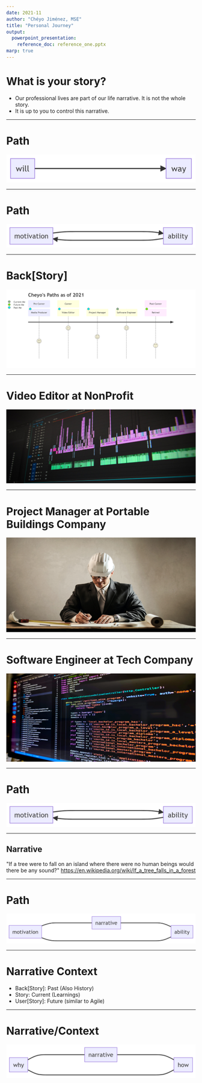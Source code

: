```yaml
---
date: 2021-11
author: "Chéyo Jiménez, MSE"
title: "Personal Journey"
output:
  powerpoint_presentation:
    reference_doc: reference_one.pptx
marp: true
---
```


# What is your story?
* Our professional lives are part of our life narrative. It is not the whole story.
* It is up to you to control this narrative.

<!---::: notes
* ~12 years as of 2021
* Young professional figuring how to get paid for doing what I love
* Our professional life may take different paths but the journey is the same
:::--->
---

# Path
![](../media/synergies_narrative_part0.png)



---

# Path 

![](../media/synergies_narrative_part1.png)

---

# Back[Story]
![](../media/journey_cheyo.png)

<!---::: notes

Not included here are college jobs that would not qualify. For example, working at as a package loader motivated me to not want to do that as a career. The same goes for summer helping family with home construction projects.

:::--->

---

# Video Editor at NonProfit
![](../media/third_party\editing-g66024be12_1920.png)

<!---::: notes
* Motivation: Helping people in need and getting other people to help. Different than most traditional non profits.
* Ability: Creating digital artifacts to get more people involved in helping people.
* Learnings: How to work hard (Ability). Aligned to the mission (Motivation). Leadership and confidence (Motivation)
:::--->

---

# Project Manager at Portable Buildings Company

![](../media/third_party\pexels-andrea-piacquadio-3771045.png)

<!---::: notes
* Motivation: I was creating less and less digital content that I thought it might be better for me to switch career where they may be better pay.
* Ability: Work hard. Leadership and confidence. Support sales people to sell more structures.
* Learnings: International Travel is overrated. A company (where you work) should not be part of your identity. Money as a primary motivation did not work for me.
:::--->
---

# Software Engineer at Tech Company
![](../media/third_party\radowan-nakif-rehan-cYyqhdbJ9TI-unsplash.png)

<!---::: notes
* Motivation: I love to code.
* Ability: Create clarity from ambiguity. All previous abilities. 
* Learnings: More money doesn't remove career angst. 
Constant Mastery > arriving. Enjoy the journey > getting to a destination.
:::--->

---

# Path

![](../media/synergies_narrative_part1.png)


---

## Narrative 

"If a tree were to fall on an island where there were no human beings would there be any sound?"
https://en.wikipedia.org/wiki/If_a_tree_falls_in_a_forest

---

# Path

![](../media/synergies_narrative_part2.png)


---

# Narrative Context
- Back[Story]: Past (Also History)
- Story: Current (Learnings)
- User[Story]: Future (similar to Agile)

---

# Narrative/Context

![](../media/synergies_narrative_part3.png)

<!---::: notes
* It is the manifestation of your _why_ you did something. Why you do what you do. Why will you do it again in the future. 
* It is the story of how you did something. How you are doing that thing now. And how you plan to improve.
* It is socializing ideas. Building communities. Leaving your mark in this world.
:::--->